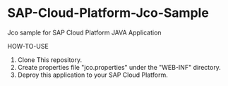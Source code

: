 # SAP-Cloud-Platform-Jco-Sample
Jco sample for SAP Cloud Platform JAVA Application

HOW-TO-USE
1. Clone This repository.
2. Create properties file "jco.properties" under the "WEB-INF" directory.
3. Deproy this application to your SAP Cloud Platform.

